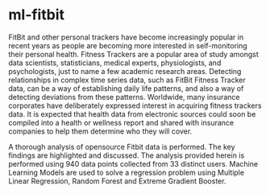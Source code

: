 # ml-fitbit
FitBit and other personal trackers have become increasingly popular in recent years as people are becoming more interested in self-monitoring their personal health.
Fitness Trackers are a popular area of study amongst data scientists, statisticians, medical experts, physiologists, and psychologists, just to name a few academic research areas. Detecting relationships in complex time series data, such as FitBit Fitness Tracker data, can be a way of establishing daily life patterns, and also a way of detecting deviations from these patterns.
Worldwide, many insurance corporates have deliberately expressed interest in acquiring fitness trackers data. It is expected that health data from electronic sources could soon be compiled into a health or wellness report and shared with insurance companies to help them determine who they will cover.

A thorough analysis of opensource Fitbit data is performed. The key findings are highlighted and discussed. The analysis provided herein is performed using 940 data points collected from 33 distinct users.
Machine Learning Models are used to solve a regression problem using Multiple Linear Regression, Random Forest and Extreme Gradient Booster.